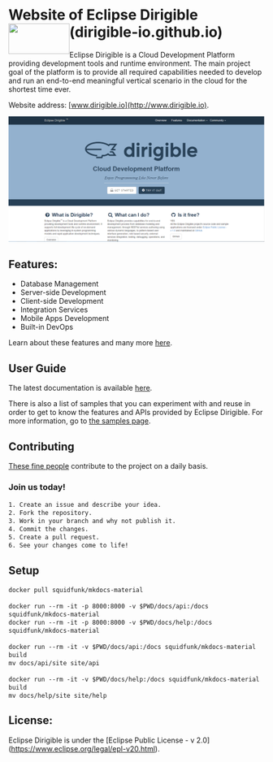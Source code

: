 # Website of Eclipse Dirigible (dirigible-io.github.io) <img src="http://www.dirigible.io/img/dirigible.svg" align="left" height="60" width="120"> 

Eclipse Dirigible is a Cloud Development Platform providing development tools and runtime environment. The main project goal of the platform is to provide all required capabilities needed to develop and run an end-to-end meaningful vertical scenario in the cloud for the shortest time ever.

Website address: [www.dirigible.io](http://www.dirigible.io).

![ReadMe-Animation](https://github.com/dirigible-io/dirigible-io.github.io/raw/master/img/readme_animation.gif)

## Features:
- Database Management
- Server-side Development
- Client-side Development
- Integration Services
- Mobile Apps Development
- Built-in DevOps

Learn about these features and many more [here](http://www.dirigible.io/features.html).

## User Guide

The latest documentation is available [here](http://www.dirigible.io/help/).

There is also a list of samples that you can experiment with and reuse in order to get to know the features and APIs provided by Eclipse Dirigible. For more information, go to [the samples page](http://www.dirigible.io/samples/).

## Contributing

[These fine people](https://github.com/dirigible-io/dirigible-io.github.io/graphs/contributors) contribute to the project on a daily basis. 

### Join us today!

```
1. Create an issue and describe your idea.
2. Fork the repository.
3. Work in your branch and why not publish it.
4. Commit the changes.
5. Create a pull request.
6. See your changes come to life!
```

## Setup

```
docker pull squidfunk/mkdocs-material

docker run --rm -it -p 8000:8000 -v $PWD/docs/api:/docs squidfunk/mkdocs-material
docker run --rm -it -p 8000:8000 -v $PWD/docs/help:/docs squidfunk/mkdocs-material

docker run --rm -it -v $PWD/docs/api:/docs squidfunk/mkdocs-material build
mv docs/api/site site/api

docker run --rm -it -v $PWD/docs/help:/docs squidfunk/mkdocs-material build
mv docs/help/site site/help
```

## License:

Eclipse Dirigible is under the [Eclipse Public License - v 2.0] (https://www.eclipse.org/legal/epl-v20.html).
